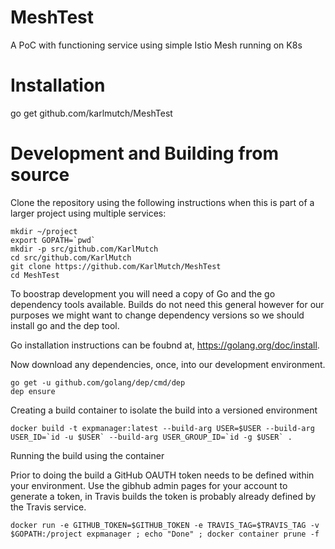 # MeshTest
A PoC with functioning service using simple Istio Mesh running on K8s

# Installation

go get github.com/karlmutch/MeshTest

# Development and Building from source

Clone the repository using the following instructions when this is part of a larger project using multiple services:
```
mkdir ~/project
export GOPATH=`pwd`
mkdir -p src/github.com/KarlMutch
cd src/github.com/KarlMutch
git clone https://github.com/KarlMutch/MeshTest
cd MeshTest
```

To boostrap development you will need a copy of Go and the go dependency tools available.  Builds do not need this general however for our purposes we might want to change dependency versions so we should install go and the dep tool.

Go installation instructions can be foubnd at, https://golang.org/doc/install.

Now download any dependencies, once, into our development environment.

```
go get -u github.com/golang/dep/cmd/dep
dep ensure
```

Creating a build container to isolate the build into a versioned environment

```
docker build -t expmanager:latest --build-arg USER=$USER --build-arg USER_ID=`id -u $USER` --build-arg USER_GROUP_ID=`id -g $USER` .
```

Running the build using the container

Prior to doing the build a GitHub OAUTH token needs to be defined within your environment.  Use the gibhub admin pages for your account to generate a token, in Travis builds the token is probably already defined by the Travis service.
```
docker run -e GITHUB_TOKEN=$GITHUB_TOKEN -e TRAVIS_TAG=$TRAVIS_TAG -v $GOPATH:/project expmanager ; echo "Done" ; docker container prune -f
```
